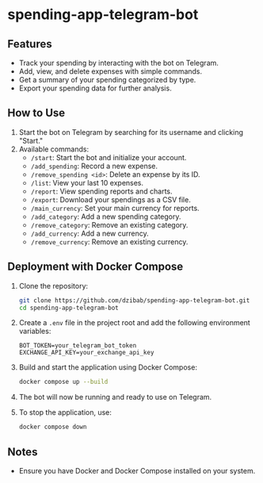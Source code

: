 # spending-app-telegram-bot
## Features

- Track your spending by interacting with the bot on Telegram.
- Add, view, and delete expenses with simple commands.
- Get a summary of your spending categorized by type.
- Export your spending data for further analysis.

## How to Use

1. Start the bot on Telegram by searching for its username and clicking "Start."
2. Available commands:
    - `/start`: Start the bot and initialize your account.
    - `/add_spending`: Record a new expense.
    - `/remove_spending <id>`: Delete an expense by its ID.
    - `/list`: View your last 10 expenses.
    - `/report`: View spending reports and charts.
    - `/export`: Download your spendings as a CSV file.
    - `/main_currency`: Set your main currency for reports.
    - `/add_category`: Add a new spending category.
    - `/remove_category`: Remove an existing category.
    - `/add_currency`: Add a new currency.
    - `/remove_currency`: Remove an existing currency.

## Deployment with Docker Compose

1. Clone the repository:
    ```bash
    git clone https://github.com/dzibab/spending-app-telegram-bot.git
    cd spending-app-telegram-bot
    ```

2. Create a `.env` file in the project root and add the following environment variables:
    ```
    BOT_TOKEN=your_telegram_bot_token
    EXCHANGE_API_KEY=your_exchange_api_key
    ```

3. Build and start the application using Docker Compose:
    ```bash
    docker compose up --build
    ```

4. The bot will now be running and ready to use on Telegram.

5. To stop the application, use:
    ```bash
    docker compose down
    ```

## Notes

- Ensure you have Docker and Docker Compose installed on your system.

